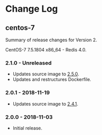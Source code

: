 # Change Log

## centos-7

Summary of release changes for Version 2.

CentOS-7 7.5.1804 x86_64 - Redis 4.0.

### 2.1.0 - Unreleased

- Updates source image to [2.5.0](https://github.com/jdeathe/centos-ssh/releases/tag/2.5.0).
- Updates and restructures Dockerfile.

### 2.0.1 - 2018-11-19

- Updates source image to [2.4.1](https://github.com/jdeathe/centos-ssh/releases/tag/2.4.1).

### 2.0.0 - 2018-11-03

- Initial release.
